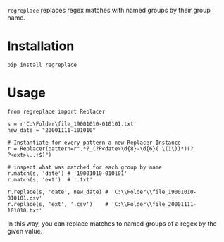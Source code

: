 
`regreplace` replaces regex matches with named groups by their group name.

# Installation

```
pip install regreplace
```

# Usage

```
from regreplace import Replacer

s = r'C:\Folder\file_19001010-010101.txt'
new_date = "20001111-101010"

# Instantiate for every pattern a new Replacer Instance
r = Replacer(pattern=r".*?_(?P<date>\d{8}-\d{6}( \(1\))*)(?P<ext>\..+$)")  

# inspect what was matched for each group by name
r.match(s, 'date') # '19001010-010101'
r.match(s, 'ext')  # '.txt'

r.replace(s, 'date', new_date) # 'C:\\Folder\\file_19001010-010101.csv'
r.replace(s, 'ext', '.csv')    # 'C:\\Folder\\file_20001111-101010.txt'
```

In this way, you can replace matches to named groups of a regex by the given value.



```
